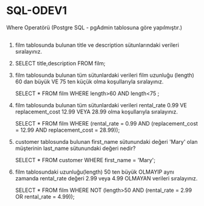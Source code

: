 # SQL-ODEV1
Where Operatörü (Postgre SQL - pgAdmin tablosuna göre yapılmıştır.)
## 
1) film tablosunda bulunan title ve description sütunlarındaki verileri sıralayınız.
2) 
   SELECT title,description FROM film;

2) film tablosunda bulunan tüm sütunlardaki verileri film uzunluğu (length) 60 dan büyük VE 75 ten küçük olma koşullarıyla sıralayınız.

   SELECT * FROM film
   WHERE length>60 AND length<75 ;
   
3) film tablosunda bulunan tüm sütunlardaki verileri rental_rate 0.99 VE replacement_cost 12.99 VEYA 28.99 olma koşullarıyla sıralayınız.

   SELECT * FROM film
   WHERE (rental_rate = 0.99 AND (replacement_cost = 12.99 AND replacement_cost = 28.99));
   
4) customer tablosunda bulunan first_name sütunundaki değeri 'Mary' olan müşterinin last_name sütunundaki değeri nedir?
 
   SELECT * FROM customer
   WHERE first_name = 'Mary';
   
5) film tablosundaki uzunluğu(length) 50 ten büyük OLMAYIP aynı zamanda rental_rate değeri 2.99 veya 4.99 OLMAYAN verileri sıralayınız.
   
   SELECT * FROM film
   WHERE NOT (length>50 AND (rental_rate = 2.99 OR rental_rate = 4.99));
